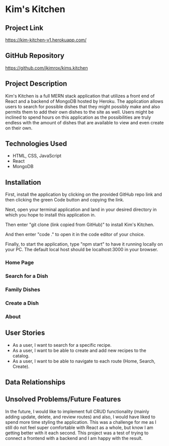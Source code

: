 # Kim's Kitchen

## Project Link

https://kim-kitchen-v1.herokuapp.com/

## GitHub Repository

https://github.com/jkimrox/kims.kitchen

## Project Description

Kim's Kitchen is a full MERN stack application that utilizes a front end of React and a backend of MongoDB hosted by Heroku. The application allows users to search for possible dishes that they might possibly make and also permits them to add their own dishes to the site as well. Users might be inclined to spend hours on this application as the possibilities are truly endless with the amount of dishes that are available to view and even create on their own.

## Technologies Used

- HTML, CSS, JavaScript
- React
- MongoDB

## Installation

First, install the application by clicking on the provided GitHub repo link and then clicking the green Code button and copying the link.



Next, open your terminal application and land in your desired directory in which you hope to install this application in.



Then enter "git clone (link copied from GitHub)" to install Kim's Kitchen.



And then enter "code ." to open it in the code editor of your choice.



Finally, to start the application, type "npm start" to have it running locally on your PC. The default local host should be localhost:3000 in your browser.



### Home Page



### Search for a Dish



### Family Dishes



### Create a Dish



### About



## User Stories

- As a user, I want to search for a specific recipe.
- As a user, I want to be able to create and add new recipes to the catalog.
- As a user, I want to be able to navigate to each route (Home, Search, Create).

## Data Relationships



## Unsolved Problems/Future Features

In the future, I would like to implement full CRUD functionality (mainly adding update, delete, and review routes) and also, I would have liked to spend more time styling the application. This was a challenge for me as I still do not feel super comfortable with React as a whole, but know I am getting better with it each second. This project was a test of trying to connect a frontend with a backend and I am happy with the result.




